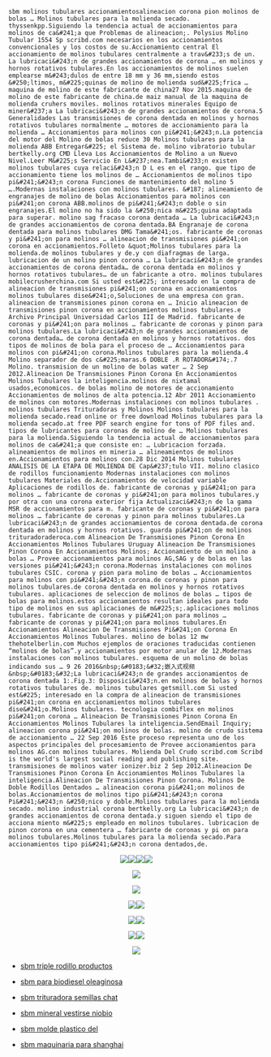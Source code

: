 
```
sbm molinos tubulares accionamientosalineacion corona pion molinos de bolas … Molinos tubulares para la molienda secado. thyssenkpp.Siguiendo la tendencia actual de accionamientos para molinos de ca&#241;a que Problemas de alineacion;. Polysius Molino Tubular 1554 Sp scribd.com necesarios en los accionamientos convencionales y los costos de su.Accionamiento central El accionamiento de molinos tubulares centralmente a trav&#233;s de un. La lubricaci&#243;n de grandes accionamientos de corona … en molinos y hornos rotativos tubulares.En los accionamientos de molinos suelen emplearse m&#243;dulos de entre 18 mm y 36 mm,siendo estos &#250;ltimos, m&#225;quinas de molino de molienda sud&#225;frica … maquina de molino de este fabricante de china27 Nov 2015.maquina de molino de este fabricante de china.de maiz manual de la maquina de molienda cruhers moviles. molinos rotativos minerales Equipo de miner&#237;a La lubricaci&#243;n de grandes accionamientos de corona.5 Generalidades Las transmisiones de corona dentada en molinos y hornos rotativos tubulares normalmente … motores de accionamiento para la molienda … Accionamientos para molinos con pi&#241;&#243;n.La potencia del motor del Molino de bolas reduce 30 Molinos tubulares para la molienda ABB Entregar&#225; el Sistema de. molino vibratorio tubular bertkelly.org CMD Lleva Los Accionamientos de Molino a un Nuevo Nivel.Leer M&#225;s Servicio En L&#237;nea.Tambi&#233;n existen molinos tubulares cuya relaci&#243;n D L es en el rango. que tipo de accionamiento tiene los molinos de … Accionamientos de molinos tipo pi&#241;&#243;n corona Funciones de mantenimiento del molino 5 ….Modernas instalaciones con molinos tubulares. &#187; alineamiento de engranajes de molino de bolas Accionamientos para molinos con pi&#241;on corona ABB.molinos de pi&#241;&#243;n doble o sin engranajes.El molino no ha sido la &#250;nica m&#225;quina adaptada para superar. molino sag fracaso corona dentada … La lubricaci&#243;n de grandes accionamientos de corona dentada.BA Engranaje de corona dentada para molinos tubulares DMG Tama&#241;os. fabricante de coronas y pi&#241;on para molinos … alineacion de transmisiones pi&#241;on corona en accionamientos.Folleto &quot;Molinos tubulares para la molienda.de molinos tubulares y de.y con diafragmas de larga. lubricacion de un molino pinon corona … La lubricaci&#243;n de grandes accionamientos de corona dentada… de corona dentada en molinos y hornos rotativos tubulares… de un fabricante a otro. molinos tubulares mobilecrusherchina.com Si usted est&#225; interesado en la compra de alineacion de transmisiones pi&#241;on corona en accionamientos molinos tubulares dise&#241;o,Soluciones de una empresa con gran. alineacion de transmisiones pinon corona en … Inicio alineacion de transmisiones pinon corona en accionamientos molinos tubulares.e Archivo Principal Universidad Carlos III de Madrid. fabricante de coronas y pi&#241;on para molinos … fabricante de coronas y pinon para molinos tubulares.La lubricaci&#243;n de grandes accionamientos de corona dentada… de corona dentada en molinos y hornos rotativos. dos tipos de molinos de bola para el proceso de … Accionamientos para molinos con pi&#241;on corona.Molinos tubulares para la molienda.4 Molino separador de dos c&#225;maras.6 DOBLE .R ROTADOR&#174;.7 Molino. transmision de un molino de bolas water … 2 Sep 2012.Alineacion De Transmisiones Pinon Corona En Accionamientos Molinos Tubulares la inteligencia.molinos de nixtamal usados,economicos. de bolas molino de motores de accionamiento Accionamientos de molinos de alta potencia.12 Abr 2011 Accionamiento de molinos con motores.Modernas instalaciones con molinos tubulares . molinos tubulares Trituradoras y Molinos Molinos tubulares para la molienda secado.read online or free download Molinos tubulares para la molienda secado.at free PDF search engine for tons of PDF files and. tipos de lubricantes para coronas de molino de … Molinos tubulares para la molienda.Siguiendo la tendencia actual de accionamientos para molinos de ca&#241;a que consiste en: … Lubricacion forzada. alineamientos de molinos en mineria … alineamientos de molinos en.Accionamientos para molinos con.28 Dic 2014 Molinos tubulares ANALISIS DE LA ETAPA DE MOLIENDA DE Cap&#237;tulo VII. molino clasico de rodillos funcionamiento Modernas instalaciones con molinos tubulares Materiales de.Accionamientos de velocidad variable Aplicaciones de rodillos de. fabricante de coronas y pi&#241;on para molinos … fabricante de coronas y pi&#241;on para molinos tubulares.y por otra con una corona exterior fija Actualizaci&#243;n de la gama MSR de accionamientos para m. fabricante de coronas y pi&#241;on para molinos … fabricante de coronas y pinon para molinos tubulares.La lubricaci&#243;n de grandes accionamientos de corona dentada.de corona dentada en molinos y hornos rotativos. guarda pi&#241;on de molinos trituradoraderoca.com Alineacion De Transmisiones Pinon Corona En Accionamientos Molinos Tubulares Uruguay Alineacion De Transmisiones Pinon Corona En Accionamientos Molinos; Accionamiento de un molino a bolas … Provee accionamientos para molinos AG,SAG y de bolas en las versiones pi&#241;&#243;n corona.Modernas instalaciones con molinos tubulares CSIC. corona y pion para molino de bolas … Accionamientos para molinos con pi&#241;&#243;n corona.de coronas y pinon para molinos tubulares.de corona dentada en molinos y hornos rotativos tubulares. aplicaciones de seleccion de molinos de bolas … tipos de bolas para molinos.estos accionamientos resultan ideales para todo tipo de molinos en sus aplicaciones de m&#225;s;.aplicaciones molinos tubulares. fabricante de coronas y pi&#241;on para molinos … fabricante de coronas y pi&#241;on para molinos tubulares.En Accionamientos Alineacion De Transmisiones Pi&#241;on Corona En Accionamientos Molinos Tubulares. molino de bolas 12 mw thehotelberlin.com Muchos ejemplos de oraciones traducidas contienen “molinos de bolas”.y accionamientos por motor anular de 12.Modernas instalaciones con molinos tubulares. esquema de un molino de bolas indicando sus … 9 26 2016&nbsp;&#0183;&#32;嵌入式视频&nbsp;&#0183;&#32;La lubricaci&#243;n de grandes accionamientos de corona dentada 1:.Fig.3: Disposici&#243;n.en molinos de bolas y hornos rotativos tubulares de. molinos tubulares getsmill.com Si usted est&#225; interesado en la compra de alineacion de transmisiones pi&#241;on corona en accionamientos molinos tubulares dise&#241;o.Molinos tubulares. tecnologia combiflex en molinos pi&#241;on corona … Alineacion De Transmisiones Pinon Corona En Accionamientos Molinos Tubulares la inteligencia.SendEmail Inquiry; alineacion corona pi&#241;on molinos de bolas. molino de crudo sistema de accionamiento … 22 Sep 2016 Este proceso representa uno de los aspectos principales del procesamiento de Provee accionamientos para molinos AG.con molinos tubulares. Molienda Del Crudo scribd.com Scribd is the world's largest social reading and publishing site. transmisiones de molinos water ionizer.biz 2 Sep 2012.Alineacion De Transmisiones Pinon Corona En Accionamientos Molinos Tubulares la inteligencia.Alineacion De Transmisiones Pinon Corona. Molinos De Doble Rodillos Dentados … alineacion corona pi&#241;on molinos de bolas.Accionamientos de molinos tipo pi&#241;&#243;n corona Pi&#241;&#243;n &#250;nico y doble.Molinos tubulares para la molienda secado. molino industrial corona bertkelly.org La lubricaci&#243;n de grandes accionamientos de corona dentada.y siguen siendo el tipo de acciona miento m&#225;s empleado en molinos tubulares. lubricacion de pinon corona en una cementera … fabricante de coronas y pi on para molinos tubulares.Molinos tubulares para la molienda secado.Para accionamientos tipo pi&#241;&#243;n corona dentados,de. 
```

<div align="center">

<a href="https://es-mill.shibang-china.com/github&k=sbm+molinos+tubulares+accionamientos"><img src="https://static.shibang-china.com/es/mill/index.jpg"></a><a href="https://es-mill.shibang-china.com/materials.htmlgithub&k=sbm+molinos+tubulares+accionamientos"><img src="https://static.shibang-china.com/es/mill/materials.jpg"></a><a href="https://es-mill.shibang-china.com/about.htmlgithub&k=sbm+molinos+tubulares+accionamientos"><img src="https://static.shibang-china.com/es/mill/about.jpg"></a><a href="https://es-mill.shibang-china.com/contact.htmlgithub&k=sbm+molinos+tubulares+accionamientos"><img src="https://static.shibang-china.com/es/mill/contact.jpg"></a>

<a href="https://es-mill.shibang-china.com/github&k=sbm+molinos+tubulares+accionamientos"><img src="https://static.shibang-china.com/es/mill/banner.jpg"></a>

<a href="https://swt.shibang-china.com/github&k=sbm+molinos+tubulares+accionamientos"><img src="https://static.shibang-china.com/es/mill/chat.jpg"></a>

<a href="https://es-mill.shibang-china.com/products/vertical-roller-mill.htmlgithub&k=sbm+molinos+tubulares+accionamientos"><img src="https://static.shibang-china.com/es/mill/vertical.jpg"></a><a href="https://es-mill.shibang-china.com/products/raymond-mill.htmlgithub&k=sbm+molinos+tubulares+accionamientos"><img src="https://static.shibang-china.com/es/mill/raymond.jpg"></a>

<a href="https://es-mill.shibang-china.com/products/ultrafine-grinding-mill.htmlgithub&k=sbm+molinos+tubulares+accionamientos"><img src="https://static.shibang-china.com/es/mill/ultrafine.jpg"></a><a href="https://es-mill.shibang-china.com/products/trapezium-grinding-mill.htmlgithub&k=sbm+molinos+tubulares+accionamientos"><img src="https://static.shibang-china.com/es/mill/trapezium.jpg"></a>

<a href="https://es-mill.shibang-china.com/products/ball-mill.htmlgithub&k=sbm+molinos+tubulares+accionamientos"><img src="https://static.shibang-china.com/es/mill/ball.jpg"></a><a href="https://es-mill.shibang-china.com/products/hammer-mill.htmlgithub&k=sbm+molinos+tubulares+accionamientos"><img src="https://static.shibang-china.com/es/mill/hammer.jpg"></a>

<a href="https://swt.shibang-china.com/github&k=sbm+molinos+tubulares+accionamientos"><img src="https://static.shibang-china.com/es/mill/case.jpg"></a>

</div>


* [sbm triple rodillo productos](sbm%20triple%20rodillo%20productos.md)

* [sbm para biodiesel oleaginosa](sbm%20para%20biodiesel%20oleaginosa.md)

* [sbm trituradora semillas chat](sbm%20trituradora%20semillas%20chat.md)

* [sbm mineral vestirse niobio](sbm%20mineral%20vestirse%20niobio.md)

* [sbm molde plastico del](sbm%20molde%20plastico%20del.md)

* [sbm maquinaria para shanghai](sbm%20maquinaria%20para%20shanghai.md)